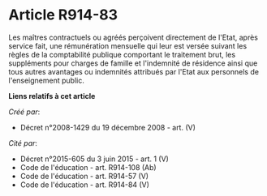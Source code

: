 # Article R914-83

Les maîtres contractuels ou agréés perçoivent directement de l'Etat, après  service fait, une rémunération mensuelle qui leur
est versée suivant les règles  de la comptabilité publique comportant le traitement brut, les suppléments pour  charges de
famille et l'indemnité de résidence ainsi que tous autres avantages  ou indemnités attribués par l'Etat aux personnels de
l'enseignement public.

**Liens relatifs à cet article**

_Créé par_:

  - Décret n°2008-1429 du 19 décembre 2008 - art. (V)

_Cité par_:

  - Décret n°2015-605 du 3 juin 2015 - art. 1 (V)
  - Code de l'éducation - art. R914-108 (Ab)
  - Code de l'éducation - art. R914-57 (V)
  - Code de l'éducation - art. R914-84 (V)
